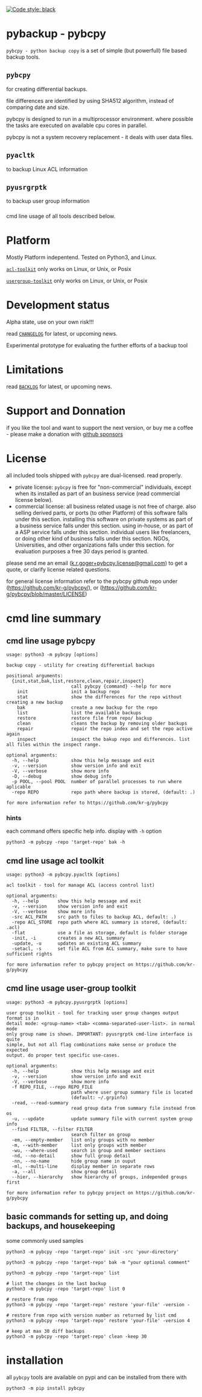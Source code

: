 
[![Code style: black](https://img.shields.io/badge/code%20style-black-000000.svg)](https://github.com/psf/black)


# pybackup - pybcpy

`pybcpy - python backup copy` is a set of simple (but powerfull) file based backup tools.

## `pybcpy`
for creating differential backups.

file differences are identified by using SHA512 algorithm, instead of comparing date and size.

pybcpy is designed to run in a multiprocessor environment. where possible the tasks
are executed on available cpu cores in parallel.

pybcpy is not a system recovery replacement - it deals with user data files.

## `pyacltk`
to backup Linux ACL information

## `pyusrgrptk`
to backup user group information


###
cmd line usage of all tools described below.


# Platform

Mostly Platform indepentend. Tested on Python3, and Linux.

[`acl-toolkit`](https://github.com/kr-g/pybcpy/tree/master/pyacltk)
only works on Linux, or Unix, or Posix

[`usergroup-toolkit`](https://github.com/kr-g/pybcpy/tree/master/pyusrgrptk)
only works on Linux, or Unix, or Posix


# Development status

Alpha state, use on your own risk!!!

read [`CHANGELOG`](https://github.com/kr-g/pybcpy/blob/master/CHANGELOG.md)
for latest, or upcoming news.

Experimental prototype for evaluating the further efforts of a backup tool


# Limitations

read [`BACKLOG`](https://github.com/kr-g/pybcpy/blob/master/BACKLOG.md)
for latest, or upcoming news.


# Support and Donnation

if you like the tool and want to support the next version,
or buy me a coffee - please make a donation with 
[github sponsors](https://github.com/sponsors/kr-g/)


# License

all included tools shipped with `pybcpy` are dual-licensed. read properly.

- private license: `pybcpy` is free for "non-commercial" individuals,
 except when its installed as part of an business service (read commercial license below).
- commercial license: all business related usage is not free of charge.
 also selling derived parts, or ports (to other Platform) of this software falls under this section.
 installing this software on private systems as part of a business service falls under this section.
 using in-house, or as part of a ASP service falls under this section.
 individual users like freelancers, or doing other kind of business falls under this section.
 NGOs, Universities, and other organizations falls under this section.
 for evaluation purposes a free 30 days period is granted.
 
please send me an email (k.r.goger+pybcpy.license@gmail.com) to get a quote,
or clarify license related questions. 
 
for general license information refer to the pybcpy github repo under
(https://github.com/kr-g/pybcpy/), or (https://github.com/kr-g/pybcpy/blob/master/LICENSE)


# cmd line summary

## cmd line usage pybcpy

    usage: python3 -m pybcpy [options]

    backup copy - utility for creating differential backups

    positional arguments:
      {init,stat,bak,list,restore,clean,repair,inspect}
                            call pybcpy {command} --help for more
        init                init a backup repo
        stat                show the differences for the repo without creating a new backup
        bak                 create a new backup for the repo
        list                list the available backups
        restore             restore file from repo/ backup
        clean               cleans the backup by removing older backups
        repair              repair the repo index and set the repo active again
        inspect             inspect the bakup repo and differences. list all files within the inspect range.

    optional arguments:
      -h, --help            show this help message and exit
      -v, --version         show version info and exit
      -V, --verbose         show more info
      -D, --debug           show debug info
      -p POOL, --pool POOL  number of parallel processes to run where aplicable
      -repo REPO            repo path where backup is stored, (default: .)

    for more information refer to https://github.com/kr-g/pybcpy


### hints
    
each command offers specific help info. display with `-h` option
   
    python3 -m pybcpy -repo 'target-repo' bak -h 


## cmd line usage acl toolkit 

    usage: python3 -m pybcpy.pyacltk [options]

    acl toolkit - tool for manage ACL (access control list)

    optional arguments:
      -h, --help       show this help message and exit
      -v, --version    show version info and exit
      -V, --verbose    show more info
      -src ACL_PATH    src path to files to backup ACL, default: .)
      -repo ACL_STORE  repo path where ACL summary is stored, (default: .acl)
      -flat            use a file as storage, default is folder storage
      -init, -i        creates a new ACL summary
      -update, -u      updates an existing ACL summary
      -setacl, -s      set file ACL from ACL summary, make sure to have sufficient rights

    for more information refer to pybcpy project on https://github.com/kr-g/pybcpy


## cmd line usage user-group toolkit 

    usage: python3 -m pybcpy.pyusrgrptk [options]

    user group toolkit - tool for tracking user group changes output format is in
    detail mode: <group-name> <tab> <comma-separated-user-list>. in normal mode
    only group name is shown. IMPORTANT: pyusrgrptk cmd-line interface is quite
    simple, but not all flag combinations make sense or produce the expected
    output. do proper test specific use-cases.

    optional arguments:
      -h, --help            show this help message and exit
      -v, --version         show version info and exit
      -V, --verbose         show more info
      -f REPO_FILE, --repo REPO_FILE
                            path where user group summary file is located
                            (default: ~/.grpinfo)
      -read, --read-summary
                            read group data from summary file instead from os
      -u, --update          update summary file with current system group info
      --find FILTER, --filter FILTER
                            search filter on group
      -em, --empty-member   list only groups with no member
      -m, --with-member     list only groups with member
      -wu, --where-used     search in group and member sections
      -nd, --no-detail      show full group detail
      -nn, --no-name        hide group name in ouput
      -ml, --multi-line     display member in separate rows
      -a, --all             show group detail
      --hier, --hierarchy   show hierarchy of groups, independed groups first

    for more information refer to pybcpy project on https://github.com/kr-g/pybcpy


## basic commands for setting up, and doing backups, and housekeeping

some commonly used samples

    python3 -m pybcpy -repo 'target-repo' init -src 'your-directory'
    
    python3 -m pybcpy -repo 'target-repo' bak -m "your optional comment"
    
    python3 -m pybcpy -repo 'target-repo' list
    
    # list the changes in the last backup
    python3 -m pybcpy -repo 'target-repo' list 0 
    
    # restore from repo
    python3 -m pybcpy -repo 'target-repo' restore 'your-file' -version -
    
    # restore from repo with version number as returned by list cmd
    python3 -m pybcpy -repo 'target-repo' restore 'your-file' -version 4
    
    # keep at max 30 diff backups
    python3 -m pybcpy -repo 'target-repo' clean -keep 30


# installation
    
all `pybcpy` tools are available on pypi and can be installed from there with

    python3 -m pip install pybcpy
    

